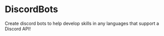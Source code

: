 # DiscordBots
Create discord bots to help develop skills in any languages that support a Discord API!
